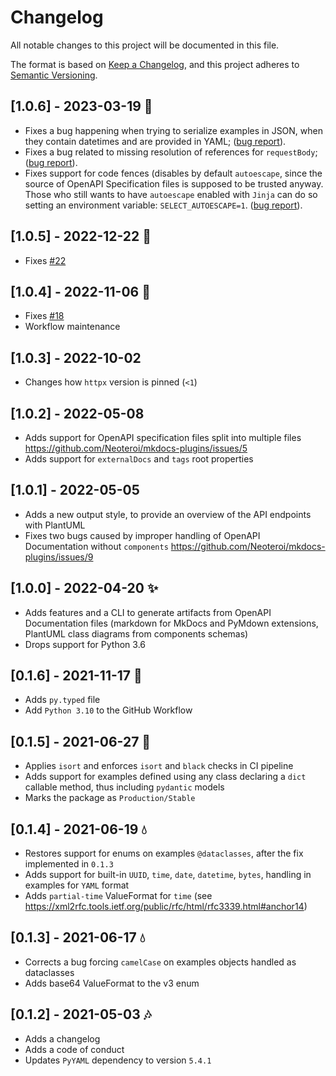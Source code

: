 # Changelog

All notable changes to this project will be documented in this file.

The format is based on [Keep a Changelog](https://keepachangelog.com/en/1.0.0/),
and this project adheres to [Semantic Versioning](https://semver.org/spec/v2.0.0.html).

## [1.0.6] - 2023-03-19 :snail:
- Fixes a bug happening when trying to serialize examples in JSON, when they
  contain datetimes and are provided in YAML;
  ([bug report](https://github.com/Neoteroi/mkdocs-plugins/issues/35)).
- Fixes a bug related to missing resolution of references for `requestBody`;
  ([bug report](https://github.com/Neoteroi/essentials-openapi/issues/21)).
- Fixes support for code fences (disables by default `autoescape`, since the
  source of OpenAPI Specification files is supposed to be trusted anyway.
  Those who still wants to have `autoescape` enabled with `Jinja` can do so
  setting an environment variable: `SELECT_AUTOESCAPE=1`.
  ([bug report](https://github.com/Neoteroi/essentials-openapi/issues/24)).

## [1.0.5] - 2022-12-22 :santa:
- Fixes [#22](https://github.com/Neoteroi/essentials-openapi/issues/22)

## [1.0.4] - 2022-11-06 :snake:
- Fixes [#18](https://github.com/Neoteroi/essentials-openapi/issues/18)
- Workflow maintenance

## [1.0.3] - 2022-10-02
- Changes how `httpx` version is pinned (`<1`)

## [1.0.2] - 2022-05-08
- Adds support for OpenAPI specification files split into multiple files
  https://github.com/Neoteroi/mkdocs-plugins/issues/5
- Adds support for `externalDocs` and `tags` root properties

## [1.0.1] - 2022-05-05
- Adds a new output style, to provide an overview of the API endpoints with
  PlantUML
- Fixes two bugs caused by improper handling of OpenAPI Documentation without
  `components` https://github.com/Neoteroi/mkdocs-plugins/issues/9

## [1.0.0] - 2022-04-20 :sparkles:
- Adds features and a CLI to generate artifacts from OpenAPI Documentation
  files (markdown for MkDocs and PyMdown extensions, PlantUML class diagrams
  from components schemas)
- Drops support for Python 3.6

## [0.1.6] - 2021-11-17 :gem:
- Adds `py.typed` file
- Add `Python 3.10` to the GitHub Workflow

## [0.1.5] - 2021-06-27 :european_castle:
- Applies `isort` and enforces `isort` and `black` checks in CI pipeline
- Adds support for examples defined using any class declaring a `dict` callable
  method, thus including `pydantic` models
- Marks the package as `Production/Stable`

## [0.1.4] - 2021-06-19 :droplet:
- Restores support for enums on examples `@dataclasses`, after the fix
  implemented in `0.1.3`
- Adds support for built-in `UUID`, `time`, `date`, `datetime`, `bytes`,
  handling in examples for `YAML` format
- Adds `partial-time` ValueFormat for `time` (see
  https://xml2rfc.tools.ietf.org/public/rfc/html/rfc3339.html#anchor14)

## [0.1.3] - 2021-06-17 :droplet:

- Corrects a bug forcing `camelCase` on examples objects handled as dataclasses
- Adds base64 ValueFormat to the v3 enum

## [0.1.2] - 2021-05-03 :notes:

- Adds a changelog
- Adds a code of conduct
- Updates `PyYAML` dependency to version `5.4.1`
